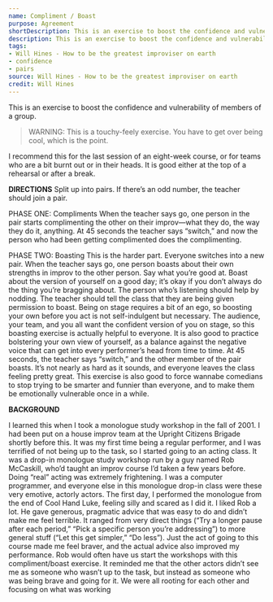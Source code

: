```yaml
---
name: Compliment / Boast
purpose: Agreement
shortDescription: This is an exercise to boost the confidence and vulnerability of members of a group.
description: This is an exercise to boost the confidence and vulnerability of members of a group. In pairs, students compliment each other or receive compliments, switching according to the instructor.
tags:
- Will Hines - How to be the greatest improviser on earth
- confidence
- pairs
source: Will Hines - How to be the greatest improviser on earth
credit: Will Hines
---
```


This is an exercise to boost the confidence and vulnerability of members of a group.

> WARNING: This is a touchy-feely exercise. You have to get over being cool, which is the point.

I recommend this for the last session of an eight-week course, or for teams who are a bit burnt out or in their heads. It is good either at the top of a rehearsal or after a break.

**DIRECTIONS**
Split up into pairs. If there’s an odd number, the teacher should join a pair.

PHASE ONE: Compliments
When the teacher says go, one person in the pair starts complimenting the other on their improv—what they do, the way they do it, anything.
At 45 seconds the teacher says “switch,” and now the person who had been getting complimented does the complimenting.

PHASE TWO: Boasting
This is the harder part.
Everyone switches into a new pair. When the teacher says go, one person boasts about their own strengths in improv to the other person. Say what you’re good at. Boast about the version of yourself on a good day; it’s okay if you don’t always do the thing you’re bragging about. The person who’s listening should help by nodding.
The teacher should tell the class that they are being given permission to boast. Being on stage requires a bit of an ego, so boosting your own before you act is not self-indulgent but necessary.
The audience, your team, and you all want the confident version of you on stage, so this boasting exercise is actually helpful to everyone. It is also good to practice bolstering your own view of yourself, as a balance against the negative voice that can get into every performer’s head from time to time.
At 45 seconds, the teacher says “switch,” and the other member of the pair boasts.
It’s not nearly as hard as it sounds, and everyone leaves the class feeling pretty great.
This exercise is also good to force wannabe comedians to stop trying to be smarter and funnier than everyone, and to make them be emotionally vulnerable once in a while.

**BACKGROUND**

I learned this when I took a monologue study workshop in the fall of 2001. I had been put on a house improv team at the Upright Citizens Brigade shortly before this. It was my first time being a regular performer, and I was terrified of not being up to the task, so I started going to an acting class. It was a drop-in monologue study workshop run by a guy named Rob McCaskill, who’d taught an improv course I’d taken a few years before.
Doing “real” acting was extremely frightening. I was a computer programmer, and everyone else in this monologue drop-in class were these very emotive, actorly actors. The first day, I performed the monologue from the end of Cool Hand Luke, feeling silly and scared as I did it.
I liked Rob a lot. He gave generous, pragmatic advice that was easy to do and didn’t make me feel terrible. It ranged from very direct things (“Try a longer pause after each period,” “Pick a specific person you’re addressing”) to more general stuff (“Let this get simpler,” “Do less”). Just the act of going to this course made me feel braver, and the actual advice also improved my performance.
Rob would often have us start the workshops with this compliment/boast exercise. It reminded me that the other actors didn’t see me as someone who wasn’t up to the task, but instead as someone who was being brave and going for it. We were all rooting for each other and focusing on what was working
